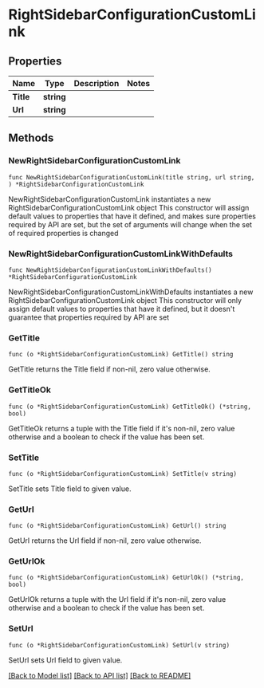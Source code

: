 # RightSidebarConfigurationCustomLink

## Properties

Name | Type | Description | Notes
------------ | ------------- | ------------- | -------------
**Title** | **string** |  | 
**Url** | **string** |  | 

## Methods

### NewRightSidebarConfigurationCustomLink

`func NewRightSidebarConfigurationCustomLink(title string, url string, ) *RightSidebarConfigurationCustomLink`

NewRightSidebarConfigurationCustomLink instantiates a new RightSidebarConfigurationCustomLink object
This constructor will assign default values to properties that have it defined,
and makes sure properties required by API are set, but the set of arguments
will change when the set of required properties is changed

### NewRightSidebarConfigurationCustomLinkWithDefaults

`func NewRightSidebarConfigurationCustomLinkWithDefaults() *RightSidebarConfigurationCustomLink`

NewRightSidebarConfigurationCustomLinkWithDefaults instantiates a new RightSidebarConfigurationCustomLink object
This constructor will only assign default values to properties that have it defined,
but it doesn't guarantee that properties required by API are set

### GetTitle

`func (o *RightSidebarConfigurationCustomLink) GetTitle() string`

GetTitle returns the Title field if non-nil, zero value otherwise.

### GetTitleOk

`func (o *RightSidebarConfigurationCustomLink) GetTitleOk() (*string, bool)`

GetTitleOk returns a tuple with the Title field if it's non-nil, zero value otherwise
and a boolean to check if the value has been set.

### SetTitle

`func (o *RightSidebarConfigurationCustomLink) SetTitle(v string)`

SetTitle sets Title field to given value.


### GetUrl

`func (o *RightSidebarConfigurationCustomLink) GetUrl() string`

GetUrl returns the Url field if non-nil, zero value otherwise.

### GetUrlOk

`func (o *RightSidebarConfigurationCustomLink) GetUrlOk() (*string, bool)`

GetUrlOk returns a tuple with the Url field if it's non-nil, zero value otherwise
and a boolean to check if the value has been set.

### SetUrl

`func (o *RightSidebarConfigurationCustomLink) SetUrl(v string)`

SetUrl sets Url field to given value.



[[Back to Model list]](../README.md#documentation-for-models) [[Back to API list]](../README.md#documentation-for-api-endpoints) [[Back to README]](../README.md)


